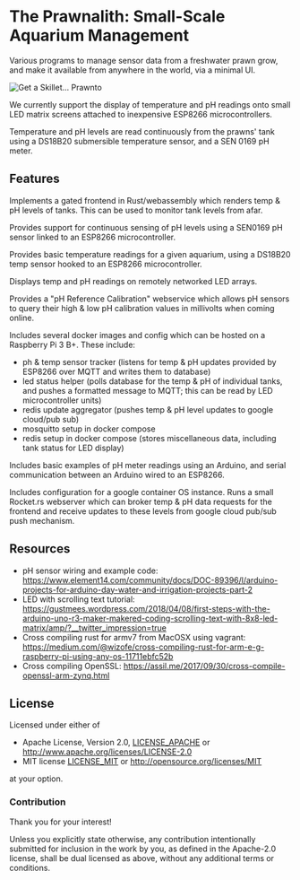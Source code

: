 # The Prawnalith: Small-Scale Aquarium Management

Various programs to manage sensor data from a freshwater prawn grow, and make it available from anywhere in the world, via a minimal UI.

![Get a Skillet... Prawnto](https://gist.githubusercontent.com/Terkwood/c37c50d41bcc84b409eeaa555f788ed0/raw/ec42ccbdee0c3f518400253b5e1270f5488f4f1c/prawnto.gif)

We currently support the display of temperature and pH readings onto small LED matrix screens attached to inexpensive ESP8266 microcontrollers.

Temperature and pH levels are read continuously from the prawns' tank using a DS18B20 submersible temperature sensor, and a SEN 0169 pH meter.

## Features

Implements a gated frontend in Rust/webassembly which renders temp & pH levels of tanks.  This can be used to monitor tank levels from afar. 

Provides support for continuous sensing of pH levels using a SEN0169 pH sensor linked to an ESP8266 microcontroller.

Provides basic temperature readings for a given aquarium, using a DS18B20 temp sensor hooked to an ESP8266 microcontroller. 

Displays temp and pH readings on remotely networked LED arrays.

Provides a "pH Reference Calibration" webservice which allows pH sensors to query their high & low pH calibration values in millivolts when coming online.

Includes several docker images and config which can be hosted on a Raspberry Pi 3 B+. These include:

- ph & temp sensor tracker (listens for temp & pH updates provided by ESP8266 over MQTT and writes them to database)
- led status helper (polls database for the temp & pH of individual tanks, and pushes a formatted message to MQTT; this can be read by LED microcontroller units)
- redis update aggregator (pushes temp & pH level updates to google cloud/pub sub)
- mosquitto setup in docker compose
- redis setup in docker compose (stores miscellaneous data, including tank status for LED display)

Includes basic examples of pH meter readings using an Arduino, and serial communication between an Arduino wired to an ESP8266.

Includes configuration for a google container OS instance.  Runs a small Rocket.rs webserver which can broker temp & pH data requests for the frontend and receive updates to these levels from google cloud pub/sub push mechanism.

## Resources 

- pH sensor wiring and example code: https://www.element14.com/community/docs/DOC-89396/l/arduino-projects-for-arduino-day-water-and-irrigation-projects-part-2
- LED with scrolling text tutorial: https://gustmees.wordpress.com/2018/04/08/first-steps-with-the-arduino-uno-r3-maker-makered-coding-scrolling-text-with-8x8-led-matrix/amp/?__twitter_impression=true
- Cross compiling rust for armv7 from MacOSX using vagrant: https://medium.com/@wizofe/cross-compiling-rust-for-arm-e-g-raspberry-pi-using-any-os-11711ebfc52b
- Cross compiling OpenSSL: https://assil.me/2017/09/30/cross-compile-openssl-arm-zynq.html


## License

Licensed under either of

 * Apache License, Version 2.0, [LICENSE_APACHE](LICENSE_APACHE) or http://www.apache.org/licenses/LICENSE-2.0
 * MIT license [LICENSE_MIT](LICENSE_MIT) or http://opensource.org/licenses/MIT

at your option.

### Contribution

Thank you for your interest!

Unless you explicitly state otherwise, any contribution intentionally submitted
for inclusion in the work by you, as defined in the Apache-2.0 license, shall be dual licensed as above, without any additional terms or conditions.

